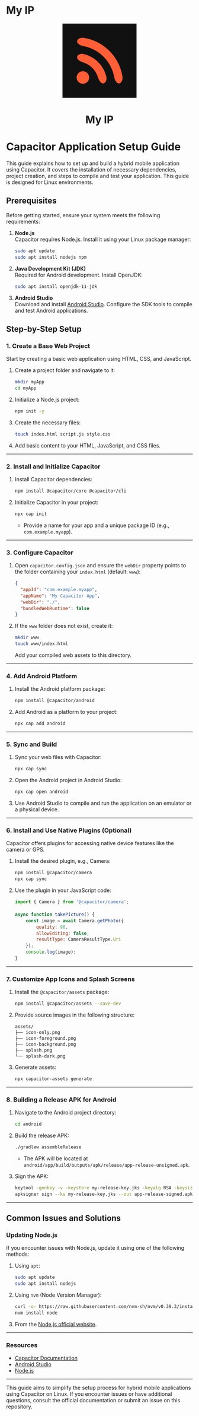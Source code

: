# My IP

<div align="center">
  <img src="./media/icon.png" style="width: 200px; height: 200px;">
  <h1>My IP</h1>
</div>

# Capacitor Application Setup Guide

This guide explains how to set up and build a hybrid mobile application using Capacitor. It covers the installation of necessary dependencies, project creation, and steps to compile and test your application. This guide is designed for Linux environments.

## Prerequisites

Before getting started, ensure your system meets the following requirements:

1. **Node.js**  
   Capacitor requires Node.js. Install it using your Linux package manager:
   ```bash
   sudo apt update
   sudo apt install nodejs npm
   ```

2. **Java Development Kit (JDK)**  
   Required for Android development. Install OpenJDK:
   ```bash
   sudo apt install openjdk-11-jdk
   ```

3. **Android Studio**  
   Download and install [Android Studio](https://developer.android.com/studio). Configure the SDK tools to compile and test Android applications.

## Step-by-Step Setup

### 1. Create a Base Web Project
Start by creating a basic web application using HTML, CSS, and JavaScript.

1. Create a project folder and navigate to it:
   ```bash
   mkdir myApp
   cd myApp
   ```

2. Initialize a Node.js project:
   ```bash
   npm init -y
   ```

3. Create the necessary files:
   ```bash
   touch index.html script.js style.css
   ```

4. Add basic content to your HTML, JavaScript, and CSS files.

---

### 2. Install and Initialize Capacitor

1. Install Capacitor dependencies:
   ```bash
   npm install @capacitor/core @capacitor/cli
   ```

2. Initialize Capacitor in your project:
   ```bash
   npx cap init
   ```
   - Provide a name for your app and a unique package ID (e.g., `com.example.myapp`).

---

### 3. Configure Capacitor

1. Open `capacitor.config.json` and ensure the `webDir` property points to the folder containing your `index.html` (default: `www`):
   ```json
   {
     "appId": "com.example.myapp",
     "appName": "My Capacitor App",
     "webDir": "./",
     "bundledWebRuntime": false
   }
   ```

2. If the `www` folder does not exist, create it:
   ```bash
   mkdir www
   touch www/index.html
   ```
   Add your compiled web assets to this directory.

---

### 4. Add Android Platform

1. Install the Android platform package:
   ```bash
   npm install @capacitor/android
   ```

2. Add Android as a platform to your project:
   ```bash
   npx cap add android
   ```

---

### 5. Sync and Build

1. Sync your web files with Capacitor:
   ```bash
   npx cap sync
   ```

2. Open the Android project in Android Studio:
   ```bash
   npx cap open android
   ```

3. Use Android Studio to compile and run the application on an emulator or a physical device.

---

### 6. Install and Use Native Plugins (Optional)

Capacitor offers plugins for accessing native device features like the camera or GPS.

1. Install the desired plugin, e.g., Camera:
   ```bash
   npm install @capacitor/camera
   npx cap sync
   ```

2. Use the plugin in your JavaScript code:
   ```javascript
   import { Camera } from '@capacitor/camera';

   async function takePicture() {
       const image = await Camera.getPhoto({
           quality: 90,
           allowEditing: false,
           resultType: CameraResultType.Uri
       });
       console.log(image);
   }
   ```

---

### 7. Customize App Icons and Splash Screens

1. Install the `@capacitor/assets` package:
   ```bash
   npm install @capacitor/assets --save-dev
   ```

2. Provide source images in the following structure:
   ```
   assets/
   ├── icon-only.png
   ├── icon-foreground.png
   ├── icon-background.png
   ├── splash.png
   └── splash-dark.png
   ```

3. Generate assets:
   ```bash
   npx capacitor-assets generate
   ```

---

### 8. Building a Release APK for Android

1. Navigate to the Android project directory:
   ```bash
   cd android
   ```

2. Build the release APK:
   ```bash
   ./gradlew assembleRelease
   ```
   - The APK will be located at `android/app/build/outputs/apk/release/app-release-unsigned.apk`.

3. Sign the APK:
   ```bash
   keytool -genkey -v -keystore my-release-key.jks -keyalg RSA -keysize 2048 -validity 10000 -alias my-key
   apksigner sign --ks my-release-key.jks --out app-release-signed.apk app-release-unsigned.apk
   ```

---

## Common Issues and Solutions

### Updating Node.js
If you encounter issues with Node.js, update it using one of the following methods:

1. Using `apt`:
   ```bash
   sudo apt update
   sudo apt install nodejs
   ```

2. Using `nvm` (Node Version Manager):
   ```bash
   curl -o- https://raw.githubusercontent.com/nvm-sh/nvm/v0.39.3/install.sh | bash
   nvm install node
   ```

3. From the [Node.js official website](https://nodejs.org).

---

### Resources
- [Capacitor Documentation](https://capacitorjs.com/docs)
- [Android Studio](https://developer.android.com/studio)
- [Node.js](https://nodejs.org)

---

This guide aims to simplify the setup process for hybrid mobile applications using Capacitor on Linux. If you encounter issues or have additional questions, consult the official documentation or submit an issue on this repository.